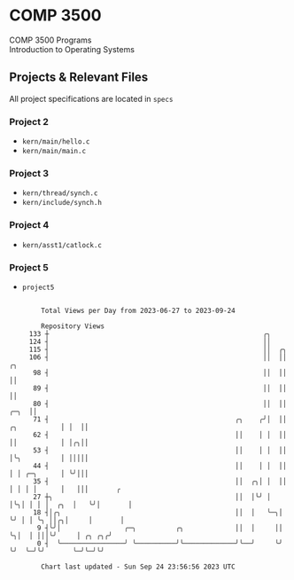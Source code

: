 # COMP 3500
COMP 3500 Programs  
Introduction to Operating Systems  
## Projects & Relevant Files
All project specifications are located in `specs`
### Project 2
- `kern/main/hello.c`
- `kern/main/main.c`
### Project 3
- `kern/thread/synch.c`
- `kern/include/synch.h`
### Project 4
- `kern/asst1/catlock.c`
### Project 5
- `project5`

```

        Total Views per Day from 2023-06-27 to 2023-09-24

        Repository Views
     133 ┼                                                      ╭╮
     124 ┤                                                      ││
     115 ┤                                                      ││  ╭╮
     106 ┤                                                      ││  ││                   ╭╮
      98 ┤                                                      ││  ││                   ││
      89 ┤                                                      ││  ││                   ││
      80 ┤                                                      ││  ││              ╭─╮  ││
      71 ┤                                               ╭╮    ╭╯│  ││ ╭╮           │ │  ││
      62 ┤                                               ││    │ │  ││ ││           │ │╭╮││
      53 ┤                                               ││    │ │  ││ │╰╮          │ │││││
      44 ┤                                               ││    │ │  ││ │ │ ╭─╮      │ ╰╯│││
      35 ┤                                               ││  ╭╮│ │  ││ │ │ │ │      │   │││       ╭
      27 ┼╮                                              ││  │╰╯ │  │╰╮│ │ │ │  ╭╮  │   ╰╯│       │
      18 ┤│╭╮                                            ││  │   ╰─╮│ ╰╯ │ │ ╰╮ ││╭╮│     │       │
       9 ┤╰╯│                ╭─╮          ╭╮             ││  │     ││    ╰╮│  │ │││╰╯     │ ╭╮ ╭╮╭╯
       0 ┤  ╰────────────────╯ ╰──────────╯╰─────────────╯╰──╯     ╰╯     ╰╯  ╰─╯╰╯       ╰─╯╰─╯╰╯

        Chart last updated - Sun Sep 24 23:56:56 2023 UTC
        
```
